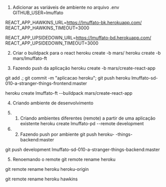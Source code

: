 1. Adicionar as variáveis de ambiente no arquivo .env
GITHUB_USER=lmuffato

REACT_APP_HAWKINS_URL=https://lmuffato-bk.herokuapp.com/
REACT_APP_HAWKINS_TIMEOUT=3000

REACT_APP_UPSIDEDOWN_URL=https://lmuffato-bd.herokuapp.com/
REACT_APP_UPSIDEDOWN_TIMEOUT=3000

2. Criar o buildpack para o react
heroku create -b mars/<nomeAplicacao>
heroku create -b mars/lmuffato-ft

3. Fazendo push da aplicação
heroku create -b mars/create-react-app

git add .; git commit -m "aplicacao heroku";
git push heroku lmuffato-sd-010-a-stranger-things-frontend:master

heroku create lmuffato-ft --buildpack mars/create-react-app

4. Criando ambiente de desenvolvimento
4. 1.  Criando ambientes diferentes (remote) a partir de uma aplicação existente
heroku create lmuffato-pd --remote development

4. 2. Fazendo push por ambiente
git push heroku-<nomeDoRemote> <nomeDaBranchDoGitHub>-things-backend:master

git push development lmuffato-sd-010-a-stranger-things-backend:master

5. Renoemando o remote
git remote rename heroku <nomeDoRemote>

git remote rename heroku heroku-origin

git remote rename heroku hawkins
